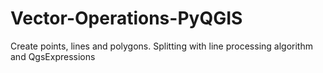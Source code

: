 # Vector-Operations-PyQGIS
Create points, lines and polygons. Splitting with line processing algorithm and QgsExpressions
